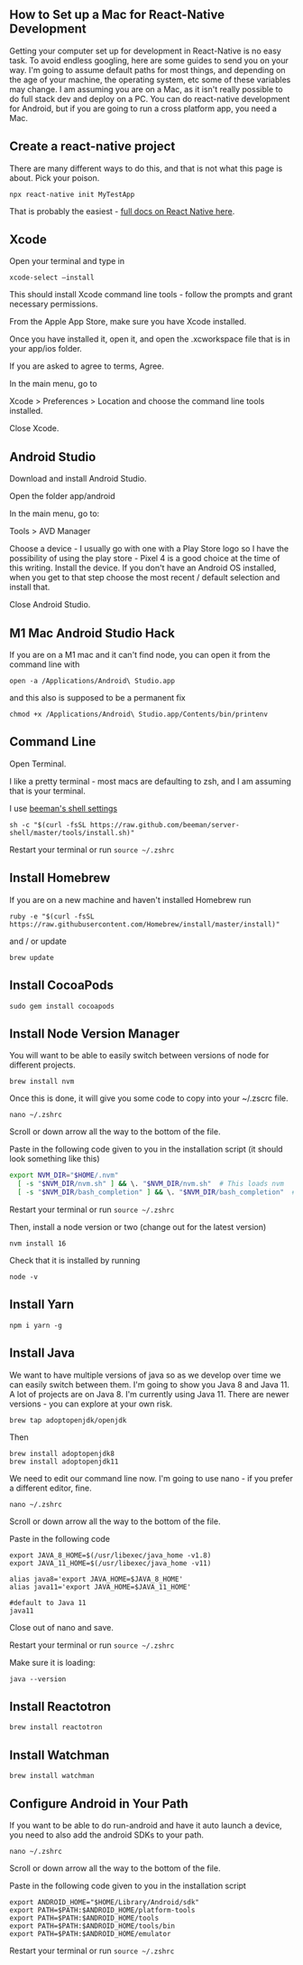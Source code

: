 ## How to Set up a Mac for React-Native Development

Getting your computer set up for development in React-Native is no easy task.  To avoid endless googling, here are some guides to send you on your way.  I'm going to assume default paths for most things, and depending on the age of your machine, the operating system, etc some of these variables may change.  I am assuming you are on a Mac, as it isn't really possible to do full stack dev and deploy on a PC.  You can do react-native development for Android, but if you are going to run a cross platform app, you need a Mac.

## Create a react-native project

There are many different ways to do this, and that is not what this page is about.  Pick your poison.  

```console
npx react-native init MyTestApp
```

That is probably the easiest - [full docs on React Native here](https://reactnative.dev/).

## Xcode

Open your terminal and type in

```console
xcode-select —install
```

This should install Xcode command line tools - follow the prompts and grant necessary permissions.

From the Apple App Store, make sure you have Xcode installed.

Once you have installed it, open it, and open the .xcworkspace file that is in your app/ios folder.

If you are asked to agree to terms, Agree.

In the main menu, go to 

Xcode > Preferences > Location and choose the command line tools installed.

Close Xcode.

## Android Studio

Download and install Android Studio.

Open the folder app/android

In the main menu, go to: 

Tools > AVD Manager

Choose a device - I usually go with one with a Play Store logo so I have the possibility of using the play store - Pixel 4 is a good choice at the time of this writing.  Install the device.  If you don't have an Android OS installed, when you get to that step choose the most recent / default selection and install that.

Close Android Studio.

## M1 Mac Android Studio Hack

If you are on a M1 mac and it can't find node, you can open it from the command line with

```console
open -a /Applications/Android\ Studio.app  
```

and this also is supposed to be a permanent fix

```console
chmod +x /Applications/Android\ Studio.app/Contents/bin/printenv
```
## Command Line

Open Terminal.

I like a pretty terminal - most macs are defaulting to zsh, and I am assuming that is your terminal.

I use [beeman's shell settings](https://github.com/beeman/server-shell)

```sh -c "$(curl -fsSL https://raw.github.com/beeman/server-shell/master/tools/install.sh)"```

Restart your terminal or run ```source ~/.zshrc```

## Install Homebrew

If you are on a new machine and haven't installed Homebrew run

```console
ruby -e "$(curl -fsSL https://raw.githubusercontent.com/Homebrew/install/master/install)"
```

and / or update

```console
brew update
```

## Install CocoaPods

```console
sudo gem install cocoapods
```

## Install Node Version Manager

You will want to be able to easily switch between versions of node for different projects.

```console
brew install nvm
```

Once this is done, it will give you some code to copy into your ~/.zscrc file.

```console
nano ~/.zshrc
```

Scroll or down arrow all the way to the bottom of the file.

Paste in the following code given to you in the installation script (it should look something like this)

```zsh
export NVM_DIR="$HOME/.nvm"
  [ -s "$NVM_DIR/nvm.sh" ] && \. "$NVM_DIR/nvm.sh"  # This loads nvm
  [ -s "$NVM_DIR/bash_completion" ] && \. "$NVM_DIR/bash_completion"  # This loads nvm bash_completion
  ```

Restart your terminal or run ```source ~/.zshrc```

Then, install a node version or two (change out for the latest version)

```console
nvm install 16
```

Check that it is installed by running

```console
node -v
```

## Install Yarn

```console
npm i yarn -g
```

## Install Java

We want to have multiple versions of java so as we develop over time we can easily switch between them.  I'm going to show you Java 8 and Java 11.  A lot of projects are on Java 8.  I'm currently using Java 11.  There are newer versions - you can explore at your own risk.

```console
brew tap adoptopenjdk/openjdk
```

Then

```console
brew install adoptopenjdk8
brew install adoptopenjdk11
```

We need to edit our command line now.  I'm going to use nano - if you prefer a different editor, fine.

```console
nano ~/.zshrc
```

Scroll or down arrow all the way to the bottom of the file.

Paste in the following code

```console
export JAVA_8_HOME=$(/usr/libexec/java_home -v1.8)
export JAVA_11_HOME=$(/usr/libexec/java_home -v11)

alias java8='export JAVA_HOME=$JAVA_8_HOME'
alias java11='export JAVA_HOME=$JAVA_11_HOME'

#default to Java 11
java11
```

Close out of nano and save.

Restart your terminal or run ```source ~/.zshrc```

Make sure it is loading:

```console
java --version
```

## Install Reactotron

```console
brew install reactotron
```

## Install Watchman

```console
brew install watchman
```

## Configure Android in Your Path

If you want to be able to do run-android and have it auto launch a device, you need to also add the android SDKs to your path.

```console
nano ~/.zshrc
```

Scroll or down arrow all the way to the bottom of the file.

Paste in the following code given to you in the installation script

```console
export ANDROID_HOME="$HOME/Library/Android/sdk"
export PATH=$PATH:$ANDROID_HOME/platform-tools
export PATH=$PATH:$ANDROID_HOME/tools
export PATH=$PATH:$ANDROID_HOME/tools/bin
export PATH=$PATH:$ANDROID_HOME/emulator
```

Restart your terminal or run ```source ~/.zshrc```
